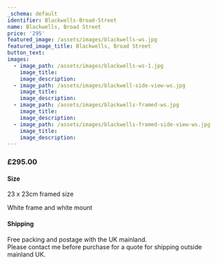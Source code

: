 ```yaml
---
_schema: default
identifier: Blackwells-Broad-Street
name: Blackwells, Broad Street
price: '295'
featured_image: /assets/images/blackwells-ws.jpg
featured_image_title: Blackwells, Broad Street
button_text:
images:
  - image_path: /assets/images/blackwells-ws-1.jpg
    image_title:
    image_description:
  - image_path: /assets/images/blackwell-side-view-ws.jpg
    image_title:
    image_description:
  - image_path: /assets/images/blackwells-framed-ws.jpg
    image_title:
    image_description:
  - image_path: /assets/images/blackwells-framed-side-view-ws.jpg
    image_title:
    image_description:
---
```

### £295.00

#### Size

23 x 23cm framed size

White frame and white mount

#### Shipping

Free packing and postage with the UK mainland.<br>Please contact me before purchase for a quote for shipping outside mainland UK.